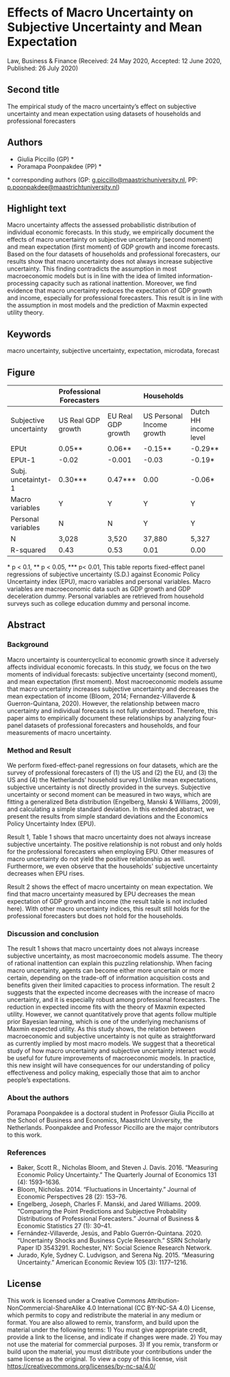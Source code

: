 # Effects of Macro Uncertainty on Subjective Uncertainty and Mean Expectation

Law, Business & Finance (Received: 24 May 2020, Accepted: 12 June 2020, Published: 26 July 2020)

## Second title

The empirical study of the macro uncertainty’s effect on subjective uncertainty and mean expectation using datasets of households and professional forecasters

## Authors

- Giulia Piccillo (GP) \*
- Poramapa Poonpakdee (PP) \*

\* corresponding authors (GP: g.piccillo@maastrichuniversity.nl, PP: p.poonpakdee@maastrichtuniversity.nl)

## Highlight text

Macro uncertainty affects the assessed probabilistic distribution of individual economic forecasts. In this study, we empirically document the effects of macro uncertainty on subjective uncertainty (second moment) and mean expectation (first moment) of GDP growth and income forecasts. Based on the four datasets of households and professional forecasters, our results show that macro uncertainty does not always increase subjective uncertainty. This finding contradicts the assumption in most macroeconomic models but is in line with the idea of limited information-processing capacity such as rational inattention. Moreover, we find evidence that macro uncertainty reduces the expectation of GDP growth and income, especially for professional forecasters. This result is in line with the assumption in most models and the prediction of Maxmin expected utility theory.

## Keywords

macro uncertainty, subjective uncertainty, expectation, microdata, forecast

## Figure

| | Professional Forecasters || Households ||
| --- | --- | --- | --- | --- |
| Subjective uncertainty | US Real GDP growth | EU Real GDP growth | US Personal Income growth | Dutch HH income level |
| EPUt | 0.05\*\* | 0.06\*\* | -0.15\*\* | -0.29\*\* |
|EPUt-1|-0.02|-0.001|-0.03|-0.19*|
|Subj. uncetaintyt-1|0.30\*\*\*|0.47\*\*\*|0.00|-0.06\*|
|Macro variables|Y|Y|Y|Y|
|Personal variables|N|N|Y|Y|
|N|3,028|3,520|37,880|5,327|
|R-squared|0.43|0.53|0.01|0.00|

\* p < 0.1, \*\* p < 0.05, \*\*\* p< 0.01, This table reports fixed-effect panel regressions of subjective uncertainty (S.D.) against Economic Policy Uncertainty index (EPU), macro variables and personal variables. Macro variables are macroeconomic data such as GDP growth and GDP deceleration dummy. Personal variables are retrieved from household surveys such as college education dummy and personal income.

## Abstract

### Background

Macro uncertainty is countercyclical to economic growth since it adversely affects individual economic forecasts. In this study, we focus on the two moments of individual forecasts: subjective uncertainty (second moment), and mean expectation (first moment). Most macroeconomic models assume that macro uncertainty increases subjective uncertainty and decreases the mean expectation of income (Bloom, 2014; Fernandez-Villaverde & Guerron-Quintana, 2020). However, the relationship between macro uncertainty and individual forecasts is not fully understood. Therefore, this paper aims to empirically document these relationships by analyzing four-panel datasets of professional forecasters and households, and four measurements of macro uncertainty.

### Method and Result

We perform fixed-effect-panel regressions on four datasets, which are the survey of professional forecasters of (1) the US and (2) the EU, and (3) the US and (4) the Netherlands’ household survey.1 Unlike mean expectations, subjective uncertainty is not directly provided in the surveys. Subjective uncertainty or second moment can be measured in two ways, which are fitting a generalized Beta distribution (Engelberg, Manski & Williams, 2009), and calculating a simple standard deviation. In this extended abstract, we present the results from simple standard deviations and the Economics Policy Uncertainty Index (EPU).

Result 1, Table 1 shows that macro uncertainty does not always increase subjective uncertainty. The positive relationship is not robust and only holds for the professional forecasters when employing EPU. Other measures of macro uncertainty do not yield the positive relationship as well. Furthermore, we even observe that the households' subjective uncertainty decreases when EPU rises.

Result 2 shows the effect of macro uncertainty on mean expectation. We find that macro uncertainty measured by EPU decreases the mean expectation of GDP growth and income (the result table is not included here). With other macro uncertainty indices, this result still holds for the professional forecasters but does not hold for the households.

### Discussion and conclusion

The result 1 shows that macro uncertainty does not always increase subjective uncertainty, as most macroeconomic models assume. The theory of rational inattention can explain this puzzling relationship. When facing macro uncertainty, agents can become either more uncertain or more certain, depending on the trade-off of information acquisition costs and benefits given their limited capacities to process information. The result 2 suggests that the expected income decreases with the increase of macro uncertainty, and it is especially robust among professional forecasters. The reduction in expected income fits with the theory of Maxmin expected utility. However, we cannot quantitatively prove that agents follow multiple prior Bayesian learning, which is one of the underlying mechanisms of Maxmin expected utility. As this study shows, the relation between macroeconomic and subjective uncertainty is not quite as straightforward as currently implied by most macro models. We suggest that a theoretical study of how macro uncertainty and subjective uncertainty interact would be useful for future improvements of macroeconomic models. In practice, this new insight will have consequences for our understanding of policy effectiveness and policy making, especially those that aim to anchor people’s expectations.

### About the authors

Poramapa Poonpakdee is a doctoral student in Professor Giulia Piccillo at the School of Business and Economics, Maastricht University, the Netherlands. Poonpakdee and Professor Piccillo are the major contributors to this work. 

### References

- Baker, Scott R., Nicholas Bloom, and Steven J. Davis. 2016. “Measuring Economic Policy Uncertainty.” The Quarterly Journal of Economics 131 (4): 1593–1636.
- Bloom, Nicholas. 2014. “Fluctuations in Uncertainty.” Journal of Economic Perspectives 28 (2): 153–76. 
- Engelberg, Joseph, Charles F. Manski, and Jared Williams. 2009. “Comparing the Point Predictions and Subjective Probability Distributions of Professional Forecasters.” Journal of Business & Economic Statistics 27 (1): 30–41. 
- Fernández-Villaverde, Jesús, and Pablo Guerrón-Quintana. 2020. “Uncertainty Shocks and Business Cycle Research.” SSRN Scholarly Paper ID 3543291. Rochester, NY: Social Science Research Network. 
- Jurado, Kyle, Sydney C. Ludvigson, and Serena Ng. 2015. “Measuring Uncertainty.” American Economic Review 105 (3): 1177–1216.

## License

This work is licensed under a Creative Commons Attribution-NonCommercial-ShareAlike 4.0 International (CC BY-NC-SA 4.0) License, which permits to copy and redistribute the material in any medium or format. You are also allowed to remix, transform, and build upon the material under the following terms: 1) You must give appropriate credit, provide a link to the license, and indicate if changes were made. 2) You may not use the material for commercial purposes. 3) If you remix, transform or build upon the material, you must distribute your contributions under the same license as the original. To view a copy of this license, visit https://creativecommons.org/licenses/by-nc-sa/4.0/